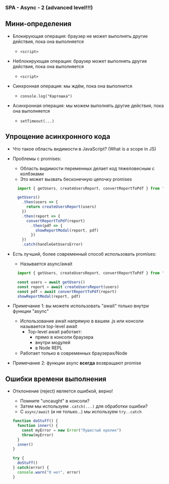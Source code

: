 ### SPA - Async - 2 (advanced level!!!)

## Мини-определения

- Блокирующая операция: браузер не может выполнять другие действия, пока она выполняется
  - `<script>`
- Неблокирующая операция: браузер может выполнять другие действия, пока она выполняется
  - `<script>`

- Синхронная операция: мы ждём, пока она выполнится
  - `console.log("Картошка")`
- Асинхронная операция: мы можем выполнять другие действия, пока она выполняется
  - `setTimeout(...)`

## Упрощение асинхронного кода

- Что такое область видимости в JavaScript? (What is a scope in JS)

- Проблемы с promises:
  - Область видимости переменных делает код тяжеловесным с колбэками
  - Это может вызвать бесконечную цепочку promises

  ```js
    import { getUsers, createUsersReport, convertReportToPdf } from './reportz.js'

    getUsers()
      .then(users => {
        return createUsersReport(users)
      })
      .then(report => {
        convertReportToPdf(report)
          .then(pdf => {
            showReportModal(report, pdf)
          })
      })
      .catch(handleGetUsersError)
  ```

- Есть лучший, более современный способ использовать promises:
  - Называется async/await

  ```js
    import { getUsers, createUsersReport, convertReportToPdf } from './reportz.js'

    const users = await getUsers()
    const report = await createUsersReport(users)
    const pdf = await convertReportToPdf(report)
    showReportModal(report, pdf)
  ```

- Примечание 1: вы можете использовать "await" только внутри функции "async"
  - Использование await напрямую в вашем .js или консоли называется top-level await
    - Top-level await работает:
      - прямо в консоли браузера
      - внутри модулей
      - в Node REPL
  - Работает только в современных браузерах/Node

- Примечание 2: функции async **всегда** возвращают promise

## Ошибки времени выполнения

- Отклонение (reject) является ошибкой, верно!
  - Помните "uncaught" в консоли?
  - Затем мы используем `.catch(...)` для обработки ошибки?
  - С `async/await` (и не только...) мы используем `try..catch`

  ```js
  function doStuff() {
    function inner() {
      const myError = new Error("Пушистый кролик")
      throw(myError)
    }
    inner()
  }

  try {
    doStuff()
  } catch(error) {
    console.warn("О нет", error)
  }
  ```